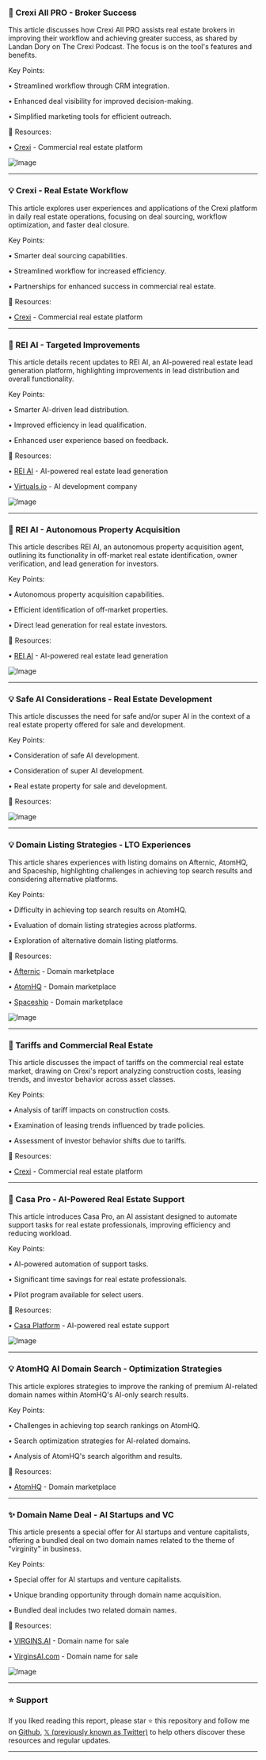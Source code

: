 ### 🤖 Crexi All PRO - Broker Success

This article discusses how Crexi All PRO assists real estate brokers in improving their workflow and achieving greater success, as shared by Landan Dory on The Crexi Podcast.  The focus is on the tool's features and benefits.


Key Points:

• Streamlined workflow through CRM integration.


• Enhanced deal visibility for improved decision-making.


• Simplified marketing tools for efficient outreach.


🔗 Resources:

• [Crexi](https://x.com/CREXinc) - Commercial real estate platform


![Image](https://pbs.twimg.com/media/Gu3pS8PWgAAkqAQ.jpg)


---

### 💡 Crexi - Real Estate Workflow

This article explores user experiences and applications of the Crexi platform in daily real estate operations, focusing on deal sourcing, workflow optimization, and faster deal closure.


Key Points:

• Smarter deal sourcing capabilities.


• Streamlined workflow for increased efficiency.


• Partnerships for enhanced success in commercial real estate.


🔗 Resources:

• [Crexi](https://x.com/CREXinc) - Commercial real estate platform


---

### 🤖 REI AI - Targeted Improvements

This article details recent updates to REI AI, an AI-powered real estate lead generation platform, highlighting improvements in lead distribution and overall functionality.


Key Points:

• Smarter AI-driven lead distribution.


• Improved efficiency in lead qualification.


• Enhanced user experience based on feedback.



🔗 Resources:

• [REI AI](https://x.com/reiai_xyz) - AI-powered real estate lead generation


• [Virtuals.io](https://x.com/virtuals_io) -  AI development company


![Image](https://pbs.twimg.com/media/Guzc2JsWkAAne9O?format=jpg&name=small)


---

### 🤖 REI AI - Autonomous Property Acquisition

This article describes REI AI, an autonomous property acquisition agent, outlining its functionality in off-market real estate identification, owner verification, and lead generation for investors.


Key Points:

• Autonomous property acquisition capabilities.


• Efficient identification of off-market properties.


• Direct lead generation for real estate investors.



🔗 Resources:

• [REI AI](https://x.com/reiai_xyz) - AI-powered real estate lead generation


![Image](https://pbs.twimg.com/media/GtzX8PsXgAA0itP?format=jpg&name=small)



---

### 💡 Safe AI Considerations - Real Estate Development

This article discusses the need for safe and/or super AI in the context of a real estate property offered for sale and development.


Key Points:

• Consideration of safe AI development.


• Consideration of super AI development.


• Real estate property for sale and development.


🔗 Resources:


![Image](https://pbs.twimg.com/media/Gs71fRsagAAKVzP?format=jpg&name=small)


---

### 💡 Domain Listing Strategies - LTO Experiences

This article shares experiences with listing domains on Afternic, AtomHQ, and Spaceship, highlighting challenges in achieving top search results and considering alternative platforms.


Key Points:

• Difficulty in achieving top search results on AtomHQ.


• Evaluation of domain listing strategies across platforms.


• Exploration of alternative domain listing platforms.


🔗 Resources:

• [Afternic](https://x.com/afternic) - Domain marketplace


• [AtomHQ](https://x.com/atomHQ) - Domain marketplace


• [Spaceship](https://x.com/spaceship) - Domain marketplace



![Image](https://pbs.twimg.com/media/Go8tlHSbwAAdXF6?format=jpg&name=small)


---

### 🤖 Tariffs and Commercial Real Estate

This article discusses the impact of tariffs on the commercial real estate market, drawing on Crexi's report analyzing construction costs, leasing trends, and investor behavior across asset classes.


Key Points:

• Analysis of tariff impacts on construction costs.


• Examination of leasing trends influenced by trade policies.


• Assessment of investor behavior shifts due to tariffs.


🔗 Resources:

• [Crexi](https://x.com/CREXinc) - Commercial real estate platform


---

### 🤖 Casa Pro - AI-Powered Real Estate Support

This article introduces Casa Pro, an AI assistant designed to automate support tasks for real estate professionals, improving efficiency and reducing workload.


Key Points:

• AI-powered automation of support tasks.


• Significant time savings for real estate professionals.


• Pilot program available for select users.


🔗 Resources:

• [Casa Platform](casa-platform.com) - AI-powered real estate support


![Image](https://pbs.twimg.com/amplify_video_thumb/1927421103590215680/img/1JdeM8OUcUgTROEj.jpg)



---

### 💡 AtomHQ AI Domain Search - Optimization Strategies

This article explores strategies to improve the ranking of premium AI-related domain names within AtomHQ's AI-only search results.


Key Points:

• Challenges in achieving top search rankings on AtomHQ.


• Search optimization strategies for AI-related domains.


• Analysis of AtomHQ's search algorithm and results.


🔗 Resources:

• [AtomHQ](https://x.com/atomHQ) - Domain marketplace



---

### ✨ Domain Name Deal - AI Startups and VC

This article presents a special offer for AI startups and venture capitalists, offering a bundled deal on two domain names related to the theme of "virginity" in business.


Key Points:

• Special offer for AI startups and venture capitalists.


• Unique branding opportunity through domain name acquisition.


• Bundled deal includes two related domain names.


🔗 Resources:

• [VIRGINS.AI](http://VIRGINS.AI) - Domain name for sale


• [VirginsAI.com](http://VirginsAI.com) - Domain name for sale


![Image](https://pbs.twimg.com/media/GrAD-e5XAAAl5zM?format=jpg&name=small)


---

### ⭐️ Support

If you liked reading this report, please star ⭐️ this repository and follow me on [Github](https://github.com/Drix10), [𝕏 (previously known as Twitter)](https://x.com/DRIX_10_) to help others discover these resources and regular updates.

---